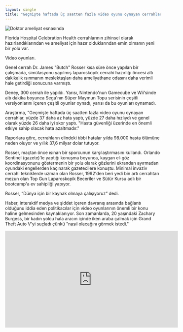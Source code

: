 ```yaml
---
layout: single
title: "Geçmişte haftada üç saatten fazla video oyunu oynayan cerrahlar yüzde 37 daha az hata yapıyor ve genel olarak yüzde 27 daha hızlılar"
---
```

![Doktor ameliyat esnasında](https://images.unsplash.com/photo-1551190822-a9333d879b1f?ixlib=rb-1.2.1&ixid=eyJhcHBfaWQiOjEyMDd9&auto=format&fit=crop&w=1350&q=80)

Florida Hospital Celebration Health cerrahlarının zihinsel olarak hazırlandıklarından ve ameliyat için hazır olduklarından emin olmanın yeni bir yolu var.

Video oyunları.

Genel cerrah Dr. James "Butch" Rosser kısa süre önce yapılan bir çalışmada, simülasyonu yapılmış laparoskopik cerrahi hazırlığı öncesi altı dakikalık ısınmanın meslektaşları daha ameliyathane odasını daha verimli hale getirdiği sonucuna varmıştı.

Deney, 300 cerrah ile yapıldı. Yarısı, Nintendo'nun Gamecube ve Wii'sinde altı dakika boyunca Sega'nın Süper Maymun Topu serisinin çeşitli versiyonlarını içeren çeşitli oyunlar oynadı, yarısı da bu oyunları oynamadı.

<script async src="//pagead2.googlesyndication.com/pagead/js/adsbygoogle.js"></script>
<ins class="adsbygoogle"
     style="display:block; text-align:center;"
     data-ad-layout="in-article"
     data-ad-format="fluid"
     data-ad-client="ca-pub-7868661326160958"
     data-ad-slot="3072558811"></ins>
<script>
     (adsbygoogle = window.adsbygoogle || []).push({});
</script>

Araştırma, "Geçmişte haftada üç saatten fazla video oyunu oynayan cerrahlar, yüzde 37 daha az hata yaptı, yüzde 27 daha hızlıydı ve genel olarak yüzde 26 daha iyi skor yaptı. "Hasta güvenliği üzerinde en önemli etkiye sahip olacak hata azaltmadır."

Raporlara göre, cerrahların elindeki tıbbi hatalar yılda 98.000 hasta ölümüne neden oluyor ve yıllık 37,6 milyar dolar tutuyor.

Rosser, maçtan önce ısınan bir sporcunun karşılaştırmasını kullandı. Orlando Sentinel (gazete)'le yaptığı konuşma boyunca, kaygan el-göz koordinasyonunu göstermenin bir yolu olarak gözlerini ekrandan ayırmadan oyundaki engellerden kaçınarak gazetecilere konuştu. Minimal invaziv cerrahi tekniklerde uzman olan Rosser, 1992'den beri yedi bin artı cerrahtan mezun olan Top Gun Laparoskopik Beceriler ve Sütür Kursu adlı bir bootcamp'a ev sahipliği yapıyor.

Rosser, “Dünya için bir kaynak olmaya çalışıyoruz” dedi.

Haber, interaktif medya ve şiddet içeren davranış arasında bağlantı olduğunu iddia eden politikacılar için video oyunlarının önemli bir konu haline gelmesinden kaynaklanıyor. Son zamanlarda, 20 yaşındaki Zachary Burgess, bir kadın yolcu hala aracın içinde iken araba çalmak için Grand Theft Auto V'yi suçladı çünkü "nasıl olacağını görmek istedi."

<iframe width="560" height="315" src="https://www.youtube.com/embed/DywNCzt_ky8" frameborder="0" allow="accelerometer; autoplay; encrypted-media; gyroscope; picture-in-picture" allowfullscreen></iframe>
